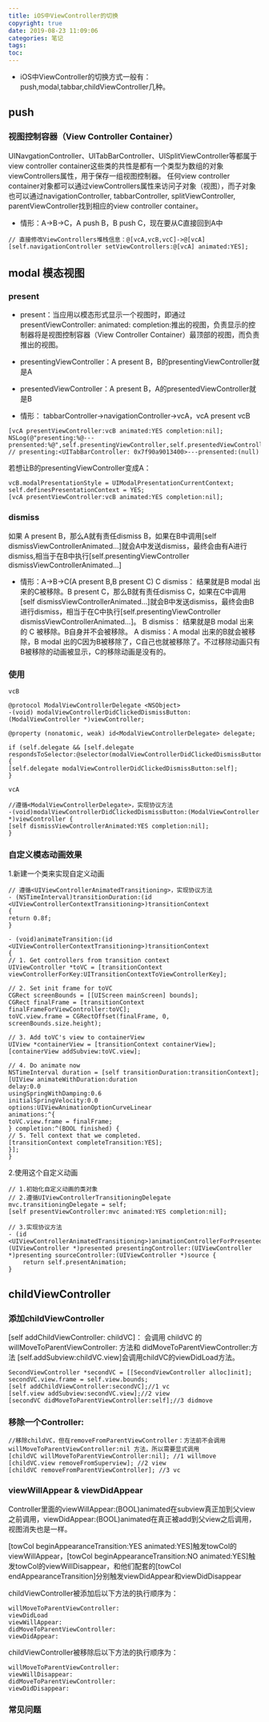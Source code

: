 ```yaml
---
title: iOS中ViewController的切换
copyright: true
date: 2019-08-23 11:09:06
categories: 笔记
tags:
toc:
---
```


* iOS中ViewController的切换方式一般有：push,modal,tabbar,childViewController几种。
<!--more-->
## push
### 视图控制容器（View Controller Container）
UINavgationController、UITabBarController、UISplitViewController等都属于view controller container这些类的共性是都有一个类型为数组的对象viewControllers属性，用于保存一组视图控制器。
任何view controller container对象都可以通过viewControllers属性来访问子对象（视图），而子对象也可以通过navigationController, tabbarController, splitViewController, parentViewController找到相应的view controller container。

* 情形：A->B->C，A push B，B push C，现在要从C直接回到A中
```
// 直接修改ViewControllers堆栈信息：@[vcA,vcB,vcC]->@[vcA]
[self.navigationController setViewControllers:@[vcA] animated:YES];
```

## modal 模态视图
### present
* present：当应用以模态形式显示一个视图时，即通过presentViewController: animated: completion:推出的视图，负责显示的控制器将是视图控制容器（View Controller Container）最顶部的视图，而负责推出的视图。
* presentingViewController：A present B，B的presentingViewController就是A
* presentedViewController：A present B，A的presentedViewController就是B

* 情形： tabbarController->navigationController->vcA，vcA present vcB
```
[vcA presentViewController:vcB animated:YES completion:nil];
NSLog(@"presenting:%@---prensented:%@",self.presentingViewController,self.presentedViewController);
// presenting:<UITabBarController: 0x7f90a9013400>---prensented:(null)
```

若想让B的presentingViewController变成A：
```
vcB.modalPresentationStyle = UIModalPresentationCurrentContext;
self.definesPresentationContext = YES;
[vcA presentViewController:vcB animated:YES completion:nil];
```

### dismiss
如果 A present B，那么A就有责任dismiss B，如果在B中调用[self  dismissViewControllerAnimated...]就会A中发送dismiss，最终会由有A进行dismiss,相当于在B中执行[self.presentingViewController dismissViewControllerAnimated...]

* 情形：A->B->C(A present B,B present C)
C dismiss： 结果就是B modal 出来的C被移除。B present C，那么B就有责任dismiss C，如果在C中调用[self dismissViewControllerAnimated...]就会B中发送dismiss，最终会由B进行dismiss，相当于在C中执行[self.presentingViewController dismissViewControllerAnimated...]。
B dismiss： 结果就是B modal 出来的 C 被移除。B自身并不会被移除。
A dismiss：A modal 出来的B就会被移除，B modal 出的C因为B被移除了，C自己也就被移除了。不过移除动画只有B被移除的动画被显示，C的移除动画是没有的。

### 使用
```
vcB

@protocol ModalViewControllerDelegate <NSObject>
-(void) modalViewControllerDidClickedDismissButton:(ModalViewController *)viewController;

@property (nonatomic, weak) id<ModalViewControllerDelegate> delegate;

if (self.delegate && [self.delegate respondsToSelector:@selector(modalViewControllerDidClickedDismissButton:)]) {
[self.delegate modalViewControllerDidClickedDismissButton:self];
}
```

```
vcA

//遵循<ModalViewControllerDelegate>，实现协议方法
-(void)modalViewControllerDidClickedDismissButton:(ModalViewController *)viewController {
[self dismissViewControllerAnimated:YES completion:nil];
}
```

### 自定义模态动画效果
1.新建一个类来实现自定义动画
```
// 遵循<UIViewControllerAnimatedTransitioning>，实现协议方法
- (NSTimeInterval)transitionDuration:(id <UIViewControllerContextTransitioning>)transitionContext
{
return 0.8f;
}

- (void)animateTransition:(id <UIViewControllerContextTransitioning>)transitionContext
{
// 1. Get controllers from transition context
UIViewController *toVC = [transitionContext viewControllerForKey:UITransitionContextToViewControllerKey];

// 2. Set init frame for toVC
CGRect screenBounds = [[UIScreen mainScreen] bounds];
CGRect finalFrame = [transitionContext finalFrameForViewController:toVC];
toVC.view.frame = CGRectOffset(finalFrame, 0, screenBounds.size.height);

// 3. Add toVC's view to containerView
UIView *containerView = [transitionContext containerView];
[containerView addSubview:toVC.view];

// 4. Do animate now
NSTimeInterval duration = [self transitionDuration:transitionContext];
[UIView animateWithDuration:duration
delay:0.0
usingSpringWithDamping:0.6
initialSpringVelocity:0.0
options:UIViewAnimationOptionCurveLinear
animations:^{
toVC.view.frame = finalFrame;
} completion:^(BOOL finished) {
// 5. Tell context that we completed.
[transitionContext completeTransition:YES];
}];
}
```

2.使用这个自定义动画
```
// 1.初始化自定义动画的类对象
// 2.遵循UIViewControllerTransitioningDelegate
mvc.transitioningDelegate = self;
[self presentViewController:mvc animated:YES completion:nil];

// 3.实现协议方法
- (id <UIViewControllerAnimatedTransitioning>)animationControllerForPresentedController:(UIViewController *)presented presentingController:(UIViewController *)presenting sourceController:(UIViewController *)source {
    return self.presentAnimation;
}
```

## childViewController
### 添加childViewController
[self addChildViewController: childVC]： 会调用 childVC 的 willMoveToParentViewController: 方法和 didMoveToParentViewController:方法
[self.addSubview:childVC.view]会调用childVC的viewDidLoad方法。
```
SecondViewController *secondVC = [[SecondViewController alloc]init];
secondVC.view.frame = self.view.bounds;
[self addChildViewController:secondVC];//1 vc
[self.view addSubview:secondVC.view];//2 view
[secondVC didMoveToParentViewController:self];//3 didmove
```

### 移除一个Controller:
```
//移除childVC，但在removeFromParentViewController：方法前不会调用willMoveToParentViewController:nil 方法，所以需要显式调用
[childVC willMoveToParentViewController:nil]; //1 willmove
[childVC.view removeFromSuperview]; //2 view
[childVC removeFromParentViewController]; //3 vc
```

### viewWillAppear & viewDidAppear
Controller里面的viewWillAppear:(BOOL)animated在subview真正加到父view之前调用，viewDidAppear:(BOOL)animated在真正被add到父view之后调用，视图消失也是一样。

[towCol beginAppearanceTransition:YES animated:YES]触发towCol的viewWillAppear，[towCol beginAppearanceTransition:NO animated:YES]触发towCol的viewWillDisappear，和他们配套的[towCol endAppearanceTransition]分别触发viewDidAppear和viewDidDisappear

childViewController被添加后以下方法的执行顺序为：
```
willMoveToParentViewController:
viewDidLoad
viewWillAppear:
didMoveToParentViewController:
viewDidAppear:
```
childViewController被移除后以下方法的执行顺序为：
```
willMoveToParentViewController:
viewWillDisappear:
didMoveToParentViewController:
viewDidDisappear:
```

### 常见问题
<!--2.如果把childVC.view添加到collectionView的cell上，当点击cell时会无法触发navigationController的push或者present操作。-->
